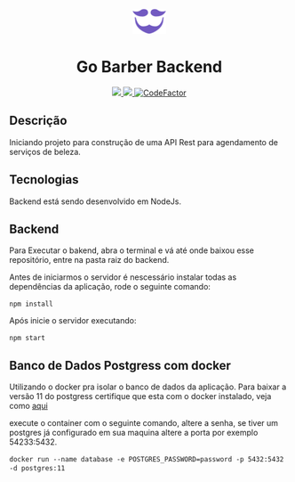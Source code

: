 <p align="center">
  <img alt="Icon" src="./logo-header.svg" width="60"/>
</p>
<h1 align="center">
  Go Barber Backend
</h1>

<p align="center">
  <a href="https://github.com/leosdesousa12/GoBarber-Backend/graphs/commit-activity" alt="Maintenance">
    <img src="https://img.shields.io/badge/Maintained%3F-yes-green.svg" />
  </a>
  <a href="./LICENSE" alt="License: MIT">
    <img src="https://img.shields.io/badge/License-MIT-blue.svg" />
  </a>
<a href="https://www.codefactor.io/repository/github/leosdesousa12/gobarber-backend"><img src="https://www.codefactor.io/repository/github/leosdesousa12/gobarber-backend/badge" alt="CodeFactor" /></a>
</p>



## Descrição

Iniciando projeto para construção de uma API Rest para agendamento de serviços de beleza.

## Tecnologias

Backend está sendo desenvolvido em NodeJs.

## Backend
Para Executar o bakend, abra o terminal e vá até onde baixou esse repositório, entre na pasta raiz do backend.

Antes de iniciarmos o servidor é nescessário instalar todas as dependências da aplicação, rode o seguinte comando:
```
npm install
``` 
Após inicie o servidor executando:
```
npm start
```

## Banco de Dados Postgress com docker

Utilizando o docker pra isolar o banco de dados da aplicação. Para baixar a versão 11 do postgress certifique que esta com o docker instalado, veja como <a href="https://docs.docker.com/get-docker/">aqui</a> 

execute o container com o seguinte comando, altere a senha, se tiver um postgres já configurado em sua maquina altere a porta por exemplo 54233:5432.
``` 
docker run --name database -e POSTGRES_PASSWORD=password -p 5432:5432 -d postgres:11
```